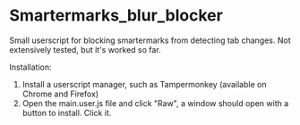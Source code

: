 # Smartermarks_blur_blocker

Small userscript for blocking smartermarks from detecting tab changes. Not extensively tested, but it's worked so far.

Installation:
1. Install a userscript manager, such as Tampermonkey (available on Chrome and Firefox)
2. Open the main.user.js file and click "Raw", a window should open with a button to install. Click it.
